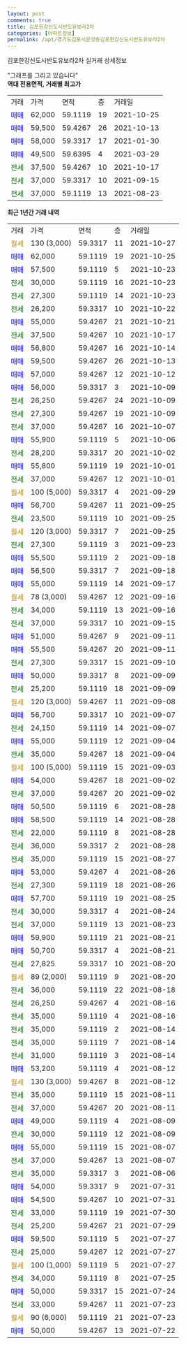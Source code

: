```yaml
---
layout: post
comments: true
title: 김포한강신도시반도유보라2차
categories: [아파트정보]
permalink: /apt/경기도김포시운양동김포한강신도시반도유보라2차
---
```


김포한강신도시반도유보라2차 실거래 상세정보

<script type="text/javascript">
  google.charts.load('current', {'packages':['line', 'corechart']});
  google.charts.setOnLoadCallback(drawChart);

  function drawChart() {
    var data = new google.visualization.DataTable();
    data.addColumn('date', '거래일');
    data.addColumn('number', "매매");
    data.addColumn('number', "전세");
    data.addColumn('number', "전매");

    data.addRows([[new Date(Date.parse("2021-10-27")), null, null, null], [new Date(Date.parse("2021-10-25")), 62000, null, null], [new Date(Date.parse("2021-10-23")), 57500, null, null], [new Date(Date.parse("2021-10-23")), null, 30000, null], [new Date(Date.parse("2021-10-23")), null, 27300, null], [new Date(Date.parse("2021-10-22")), null, 26200, null], [new Date(Date.parse("2021-10-21")), 55000, null, null], [new Date(Date.parse("2021-10-17")), null, 37500, null], [new Date(Date.parse("2021-10-14")), 56800, null, null], [new Date(Date.parse("2021-10-13")), 59500, null, null], [new Date(Date.parse("2021-10-12")), 57000, null, null], [new Date(Date.parse("2021-10-09")), 56000, null, null], [new Date(Date.parse("2021-10-09")), null, 26250, null], [new Date(Date.parse("2021-10-09")), null, 27300, null], [new Date(Date.parse("2021-10-07")), null, 37000, null], [new Date(Date.parse("2021-10-06")), 55900, null, null], [new Date(Date.parse("2021-10-02")), null, 28200, null], [new Date(Date.parse("2021-10-01")), 55800, null, null], [new Date(Date.parse("2021-10-01")), null, 37000, null], [new Date(Date.parse("2021-09-29")), null, null, null], [new Date(Date.parse("2021-09-25")), 56700, null, null], [new Date(Date.parse("2021-09-25")), null, 23500, null], [new Date(Date.parse("2021-09-25")), null, null, null], [new Date(Date.parse("2021-09-23")), null, 27300, null], [new Date(Date.parse("2021-09-18")), 55500, null, null], [new Date(Date.parse("2021-09-18")), 56500, null, null], [new Date(Date.parse("2021-09-17")), 55000, null, null], [new Date(Date.parse("2021-09-16")), null, null, null], [new Date(Date.parse("2021-09-16")), null, 34000, null], [new Date(Date.parse("2021-09-15")), null, 37000, null], [new Date(Date.parse("2021-09-11")), 51000, null, null], [new Date(Date.parse("2021-09-11")), 55500, null, null], [new Date(Date.parse("2021-09-10")), null, 27300, null], [new Date(Date.parse("2021-09-09")), 50000, null, null], [new Date(Date.parse("2021-09-09")), null, 25200, null], [new Date(Date.parse("2021-09-08")), null, null, null], [new Date(Date.parse("2021-09-07")), 56700, null, null], [new Date(Date.parse("2021-09-07")), null, 24150, null], [new Date(Date.parse("2021-09-04")), 55000, null, null], [new Date(Date.parse("2021-09-04")), null, 35000, null], [new Date(Date.parse("2021-09-03")), null, null, null], [new Date(Date.parse("2021-09-02")), 54000, null, null], [new Date(Date.parse("2021-09-02")), null, 37000, null], [new Date(Date.parse("2021-08-28")), 50500, null, null], [new Date(Date.parse("2021-08-28")), 58500, null, null], [new Date(Date.parse("2021-08-28")), null, 22000, null], [new Date(Date.parse("2021-08-28")), null, 36000, null], [new Date(Date.parse("2021-08-27")), null, 35000, null], [new Date(Date.parse("2021-08-26")), 53000, null, null], [new Date(Date.parse("2021-08-26")), null, 27300, null], [new Date(Date.parse("2021-08-25")), 57700, null, null], [new Date(Date.parse("2021-08-24")), null, 30000, null], [new Date(Date.parse("2021-08-23")), null, 37000, null], [new Date(Date.parse("2021-08-21")), 59900, null, null], [new Date(Date.parse("2021-08-21")), 50700, null, null], [new Date(Date.parse("2021-08-20")), null, 27825, null], [new Date(Date.parse("2021-08-20")), null, null, null], [new Date(Date.parse("2021-08-18")), null, 36000, null], [new Date(Date.parse("2021-08-16")), null, 26250, null], [new Date(Date.parse("2021-08-16")), null, 35000, null], [new Date(Date.parse("2021-08-14")), null, 35000, null], [new Date(Date.parse("2021-08-14")), null, 35000, null], [new Date(Date.parse("2021-08-14")), null, 31000, null], [new Date(Date.parse("2021-08-12")), 53200, null, null], [new Date(Date.parse("2021-08-12")), null, null, null], [new Date(Date.parse("2021-08-11")), null, 35000, null], [new Date(Date.parse("2021-08-11")), null, 37000, null], [new Date(Date.parse("2021-08-09")), 49000, null, null], [new Date(Date.parse("2021-08-09")), null, 30000, null], [new Date(Date.parse("2021-08-07")), 55000, null, null], [new Date(Date.parse("2021-08-07")), null, 37000, null], [new Date(Date.parse("2021-08-06")), null, 35000, null], [new Date(Date.parse("2021-07-31")), 54000, null, null], [new Date(Date.parse("2021-07-31")), 54500, null, null], [new Date(Date.parse("2021-07-30")), null, 33000, null], [new Date(Date.parse("2021-07-29")), null, 25200, null], [new Date(Date.parse("2021-07-27")), 59500, null, null], [new Date(Date.parse("2021-07-27")), null, 25000, null], [new Date(Date.parse("2021-07-27")), null, null, null], [new Date(Date.parse("2021-07-25")), null, 34000, null], [new Date(Date.parse("2021-07-24")), 50000, null, null], [new Date(Date.parse("2021-07-23")), null, 33000, null], [new Date(Date.parse("2021-07-23")), null, null, null], [new Date(Date.parse("2021-07-22")), 50000, null, null]]);

    var options = {
      hAxis: {
        format: 'yyyy/MM/dd'
      },    
      lineWidth: 0,
      pointsVisible: true,    
      title: '최근 1년간 유형별 실거래가 분포',
      legend: { position: 'bottom' }
    };

    var formatter = new google.visualization.NumberFormat({pattern:'###,###'} );
    formatter.format(data, 1);
    formatter.format(data, 2);
    
    setTimeout(function() {
        var chart = new google.visualization.LineChart(document.getElementById('columnchart_material'));
        chart.draw(data, (options));
        document.getElementById('loading').style.display = 'none';
    }, 200);
  }
</script>


<div id="loading" style="z-index:20; display: block; margin-left: 0px">"그래프를 그리고 있습니다"</div>
<div id="columnchart_material" style="width: 95%; margin-left: 0px; display: block"></div>
<!-- contents start -->
<b>역대 전용면적, 거래별 최고가</b>
<table class="sortable">
    <tr>
      <td>거래</td>
      <td>가격</td>
      <td>면적</td>
      <td>층</td>
      <td>거래일</td>
    </tr>
        <tr>
          <td><a style="color: blue">매매</a></td>
          <td>62,000</td>
          <td>59.1119</td>
          <td>19</td>
          <td>2021-10-25</td>
        </tr>            <tr>
          <td><a style="color: blue">매매</a></td>
          <td>59,500</td>
          <td>59.4267</td>
          <td>26</td>
          <td>2021-10-13</td>
        </tr>            <tr>
          <td><a style="color: blue">매매</a></td>
          <td>58,000</td>
          <td>59.3317</td>
          <td>17</td>
          <td>2021-01-30</td>
        </tr>            <tr>
          <td><a style="color: blue">매매</a></td>
          <td>49,500</td>
          <td>59.6395</td>
          <td>4</td>
          <td>2021-03-29</td>
        </tr>        
        <tr>
              <td><a style="color: darkgreen">전세</a></td>
              <td>37,500</td>
              <td>59.4267</td>
              <td>10</td>
              <td>2021-10-17</td>
            </tr>            <tr>
              <td><a style="color: darkgreen">전세</a></td>
              <td>37,000</td>
              <td>59.3317</td>
              <td>10</td>
              <td>2021-09-15</td>
            </tr>            <tr>
              <td><a style="color: darkgreen">전세</a></td>
              <td>37,000</td>
              <td>59.1119</td>
              <td>13</td>
              <td>2021-08-23</td>
            </tr>        
    
</table>

<b>최근 1년간 거래 내역</b>

<table class="sortable">
    <tr>
      <td>거래</td>
      <td>가격</td>
      <td>면적</td>
      <td>층</td>
      <td>거래일</td>
    </tr>
    <tr>
      <td><a style="color: darkgoldenrod">월세</a></td>
      <td>130 (3,000)</td>
      <td>59.3317</td>
      <td>11</td>
      <td>2021-10-27</td>
    </tr>          <tr>
      <td><a style="color: blue">매매</a></td>
      <td>62,000</td>
      <td>59.1119</td>
      <td>19</td>
      <td>2021-10-25</td>
    </tr>          <tr>
      <td><a style="color: blue">매매</a></td>
      <td>57,500</td>
      <td>59.1119</td>
      <td>5</td>
      <td>2021-10-23</td>
    </tr>          <tr>
      <td><a style="color: darkgreen">전세</a></td>
      <td>30,000</td>
      <td>59.1119</td>
      <td>16</td>
      <td>2021-10-23</td>
    </tr>          <tr>
      <td><a style="color: darkgreen">전세</a></td>
      <td>27,300</td>
      <td>59.1119</td>
      <td>14</td>
      <td>2021-10-23</td>
    </tr>          <tr>
      <td><a style="color: darkgreen">전세</a></td>
      <td>26,200</td>
      <td>59.3317</td>
      <td>10</td>
      <td>2021-10-22</td>
    </tr>          <tr>
      <td><a style="color: blue">매매</a></td>
      <td>55,000</td>
      <td>59.4267</td>
      <td>21</td>
      <td>2021-10-21</td>
    </tr>          <tr>
      <td><a style="color: darkgreen">전세</a></td>
      <td>37,500</td>
      <td>59.4267</td>
      <td>10</td>
      <td>2021-10-17</td>
    </tr>          <tr>
      <td><a style="color: blue">매매</a></td>
      <td>56,800</td>
      <td>59.4267</td>
      <td>16</td>
      <td>2021-10-14</td>
    </tr>          <tr>
      <td><a style="color: blue">매매</a></td>
      <td>59,500</td>
      <td>59.4267</td>
      <td>26</td>
      <td>2021-10-13</td>
    </tr>          <tr>
      <td><a style="color: blue">매매</a></td>
      <td>57,000</td>
      <td>59.4267</td>
      <td>12</td>
      <td>2021-10-12</td>
    </tr>          <tr>
      <td><a style="color: blue">매매</a></td>
      <td>56,000</td>
      <td>59.3317</td>
      <td>3</td>
      <td>2021-10-09</td>
    </tr>          <tr>
      <td><a style="color: darkgreen">전세</a></td>
      <td>26,250</td>
      <td>59.4267</td>
      <td>24</td>
      <td>2021-10-09</td>
    </tr>          <tr>
      <td><a style="color: darkgreen">전세</a></td>
      <td>27,300</td>
      <td>59.4267</td>
      <td>19</td>
      <td>2021-10-09</td>
    </tr>          <tr>
      <td><a style="color: darkgreen">전세</a></td>
      <td>37,000</td>
      <td>59.4267</td>
      <td>16</td>
      <td>2021-10-07</td>
    </tr>          <tr>
      <td><a style="color: blue">매매</a></td>
      <td>55,900</td>
      <td>59.1119</td>
      <td>5</td>
      <td>2021-10-06</td>
    </tr>          <tr>
      <td><a style="color: darkgreen">전세</a></td>
      <td>28,200</td>
      <td>59.3317</td>
      <td>20</td>
      <td>2021-10-02</td>
    </tr>          <tr>
      <td><a style="color: blue">매매</a></td>
      <td>55,800</td>
      <td>59.1119</td>
      <td>19</td>
      <td>2021-10-01</td>
    </tr>          <tr>
      <td><a style="color: darkgreen">전세</a></td>
      <td>37,000</td>
      <td>59.4267</td>
      <td>12</td>
      <td>2021-10-01</td>
    </tr>          <tr>
      <td><a style="color: darkgoldenrod">월세</a></td>
      <td>100 (5,000)</td>
      <td>59.3317</td>
      <td>4</td>
      <td>2021-09-29</td>
    </tr>          <tr>
      <td><a style="color: blue">매매</a></td>
      <td>56,700</td>
      <td>59.4267</td>
      <td>11</td>
      <td>2021-09-25</td>
    </tr>          <tr>
      <td><a style="color: darkgreen">전세</a></td>
      <td>23,500</td>
      <td>59.1119</td>
      <td>10</td>
      <td>2021-09-25</td>
    </tr>          <tr>
      <td><a style="color: darkgoldenrod">월세</a></td>
      <td>120 (3,000)</td>
      <td>59.3317</td>
      <td>7</td>
      <td>2021-09-25</td>
    </tr>          <tr>
      <td><a style="color: darkgreen">전세</a></td>
      <td>27,300</td>
      <td>59.1119</td>
      <td>3</td>
      <td>2021-09-23</td>
    </tr>          <tr>
      <td><a style="color: blue">매매</a></td>
      <td>55,500</td>
      <td>59.1119</td>
      <td>2</td>
      <td>2021-09-18</td>
    </tr>          <tr>
      <td><a style="color: blue">매매</a></td>
      <td>56,500</td>
      <td>59.3317</td>
      <td>7</td>
      <td>2021-09-18</td>
    </tr>          <tr>
      <td><a style="color: blue">매매</a></td>
      <td>55,000</td>
      <td>59.1119</td>
      <td>14</td>
      <td>2021-09-17</td>
    </tr>          <tr>
      <td><a style="color: darkgoldenrod">월세</a></td>
      <td>78 (3,000)</td>
      <td>59.4267</td>
      <td>12</td>
      <td>2021-09-16</td>
    </tr>          <tr>
      <td><a style="color: darkgreen">전세</a></td>
      <td>34,000</td>
      <td>59.1119</td>
      <td>13</td>
      <td>2021-09-16</td>
    </tr>          <tr>
      <td><a style="color: darkgreen">전세</a></td>
      <td>37,000</td>
      <td>59.3317</td>
      <td>10</td>
      <td>2021-09-15</td>
    </tr>          <tr>
      <td><a style="color: blue">매매</a></td>
      <td>51,000</td>
      <td>59.4267</td>
      <td>9</td>
      <td>2021-09-11</td>
    </tr>          <tr>
      <td><a style="color: blue">매매</a></td>
      <td>55,500</td>
      <td>59.4267</td>
      <td>20</td>
      <td>2021-09-11</td>
    </tr>          <tr>
      <td><a style="color: darkgreen">전세</a></td>
      <td>27,300</td>
      <td>59.3317</td>
      <td>15</td>
      <td>2021-09-10</td>
    </tr>          <tr>
      <td><a style="color: blue">매매</a></td>
      <td>50,000</td>
      <td>59.3317</td>
      <td>8</td>
      <td>2021-09-09</td>
    </tr>          <tr>
      <td><a style="color: darkgreen">전세</a></td>
      <td>25,200</td>
      <td>59.1119</td>
      <td>18</td>
      <td>2021-09-09</td>
    </tr>          <tr>
      <td><a style="color: darkgoldenrod">월세</a></td>
      <td>120 (3,000)</td>
      <td>59.4267</td>
      <td>11</td>
      <td>2021-09-08</td>
    </tr>          <tr>
      <td><a style="color: blue">매매</a></td>
      <td>56,700</td>
      <td>59.3317</td>
      <td>10</td>
      <td>2021-09-07</td>
    </tr>          <tr>
      <td><a style="color: darkgreen">전세</a></td>
      <td>24,150</td>
      <td>59.1119</td>
      <td>14</td>
      <td>2021-09-07</td>
    </tr>          <tr>
      <td><a style="color: blue">매매</a></td>
      <td>55,000</td>
      <td>59.1119</td>
      <td>12</td>
      <td>2021-09-04</td>
    </tr>          <tr>
      <td><a style="color: darkgreen">전세</a></td>
      <td>35,000</td>
      <td>59.4267</td>
      <td>18</td>
      <td>2021-09-04</td>
    </tr>          <tr>
      <td><a style="color: darkgoldenrod">월세</a></td>
      <td>100 (5,000)</td>
      <td>59.1119</td>
      <td>15</td>
      <td>2021-09-03</td>
    </tr>          <tr>
      <td><a style="color: blue">매매</a></td>
      <td>54,000</td>
      <td>59.4267</td>
      <td>18</td>
      <td>2021-09-02</td>
    </tr>          <tr>
      <td><a style="color: darkgreen">전세</a></td>
      <td>37,000</td>
      <td>59.4267</td>
      <td>20</td>
      <td>2021-09-02</td>
    </tr>          <tr>
      <td><a style="color: blue">매매</a></td>
      <td>50,500</td>
      <td>59.1119</td>
      <td>6</td>
      <td>2021-08-28</td>
    </tr>          <tr>
      <td><a style="color: blue">매매</a></td>
      <td>58,500</td>
      <td>59.1119</td>
      <td>14</td>
      <td>2021-08-28</td>
    </tr>          <tr>
      <td><a style="color: darkgreen">전세</a></td>
      <td>22,000</td>
      <td>59.1119</td>
      <td>8</td>
      <td>2021-08-28</td>
    </tr>          <tr>
      <td><a style="color: darkgreen">전세</a></td>
      <td>36,000</td>
      <td>59.3317</td>
      <td>2</td>
      <td>2021-08-28</td>
    </tr>          <tr>
      <td><a style="color: darkgreen">전세</a></td>
      <td>35,000</td>
      <td>59.1119</td>
      <td>15</td>
      <td>2021-08-27</td>
    </tr>          <tr>
      <td><a style="color: blue">매매</a></td>
      <td>53,000</td>
      <td>59.4267</td>
      <td>4</td>
      <td>2021-08-26</td>
    </tr>          <tr>
      <td><a style="color: darkgreen">전세</a></td>
      <td>27,300</td>
      <td>59.1119</td>
      <td>18</td>
      <td>2021-08-26</td>
    </tr>          <tr>
      <td><a style="color: blue">매매</a></td>
      <td>57,700</td>
      <td>59.1119</td>
      <td>19</td>
      <td>2021-08-25</td>
    </tr>          <tr>
      <td><a style="color: darkgreen">전세</a></td>
      <td>30,000</td>
      <td>59.3317</td>
      <td>4</td>
      <td>2021-08-24</td>
    </tr>          <tr>
      <td><a style="color: darkgreen">전세</a></td>
      <td>37,000</td>
      <td>59.1119</td>
      <td>13</td>
      <td>2021-08-23</td>
    </tr>          <tr>
      <td><a style="color: blue">매매</a></td>
      <td>59,900</td>
      <td>59.1119</td>
      <td>21</td>
      <td>2021-08-21</td>
    </tr>          <tr>
      <td><a style="color: blue">매매</a></td>
      <td>50,700</td>
      <td>59.3317</td>
      <td>4</td>
      <td>2021-08-21</td>
    </tr>          <tr>
      <td><a style="color: darkgreen">전세</a></td>
      <td>27,825</td>
      <td>59.3317</td>
      <td>10</td>
      <td>2021-08-20</td>
    </tr>          <tr>
      <td><a style="color: darkgoldenrod">월세</a></td>
      <td>89 (2,000)</td>
      <td>59.1119</td>
      <td>9</td>
      <td>2021-08-20</td>
    </tr>          <tr>
      <td><a style="color: darkgreen">전세</a></td>
      <td>36,000</td>
      <td>59.1119</td>
      <td>22</td>
      <td>2021-08-18</td>
    </tr>          <tr>
      <td><a style="color: darkgreen">전세</a></td>
      <td>26,250</td>
      <td>59.4267</td>
      <td>4</td>
      <td>2021-08-16</td>
    </tr>          <tr>
      <td><a style="color: darkgreen">전세</a></td>
      <td>35,000</td>
      <td>59.1119</td>
      <td>4</td>
      <td>2021-08-16</td>
    </tr>          <tr>
      <td><a style="color: darkgreen">전세</a></td>
      <td>35,000</td>
      <td>59.1119</td>
      <td>2</td>
      <td>2021-08-14</td>
    </tr>          <tr>
      <td><a style="color: darkgreen">전세</a></td>
      <td>35,000</td>
      <td>59.1119</td>
      <td>7</td>
      <td>2021-08-14</td>
    </tr>          <tr>
      <td><a style="color: darkgreen">전세</a></td>
      <td>31,000</td>
      <td>59.1119</td>
      <td>3</td>
      <td>2021-08-14</td>
    </tr>          <tr>
      <td><a style="color: blue">매매</a></td>
      <td>53,200</td>
      <td>59.1119</td>
      <td>4</td>
      <td>2021-08-12</td>
    </tr>          <tr>
      <td><a style="color: darkgoldenrod">월세</a></td>
      <td>130 (3,000)</td>
      <td>59.4267</td>
      <td>8</td>
      <td>2021-08-12</td>
    </tr>          <tr>
      <td><a style="color: darkgreen">전세</a></td>
      <td>35,000</td>
      <td>59.1119</td>
      <td>15</td>
      <td>2021-08-11</td>
    </tr>          <tr>
      <td><a style="color: darkgreen">전세</a></td>
      <td>37,000</td>
      <td>59.4267</td>
      <td>20</td>
      <td>2021-08-11</td>
    </tr>          <tr>
      <td><a style="color: blue">매매</a></td>
      <td>49,000</td>
      <td>59.1119</td>
      <td>4</td>
      <td>2021-08-09</td>
    </tr>          <tr>
      <td><a style="color: darkgreen">전세</a></td>
      <td>30,000</td>
      <td>59.1119</td>
      <td>12</td>
      <td>2021-08-09</td>
    </tr>          <tr>
      <td><a style="color: blue">매매</a></td>
      <td>55,000</td>
      <td>59.1119</td>
      <td>15</td>
      <td>2021-08-07</td>
    </tr>          <tr>
      <td><a style="color: darkgreen">전세</a></td>
      <td>37,000</td>
      <td>59.4267</td>
      <td>13</td>
      <td>2021-08-07</td>
    </tr>          <tr>
      <td><a style="color: darkgreen">전세</a></td>
      <td>35,000</td>
      <td>59.3317</td>
      <td>3</td>
      <td>2021-08-06</td>
    </tr>          <tr>
      <td><a style="color: blue">매매</a></td>
      <td>54,000</td>
      <td>59.3317</td>
      <td>9</td>
      <td>2021-07-31</td>
    </tr>          <tr>
      <td><a style="color: blue">매매</a></td>
      <td>54,500</td>
      <td>59.4267</td>
      <td>10</td>
      <td>2021-07-31</td>
    </tr>          <tr>
      <td><a style="color: darkgreen">전세</a></td>
      <td>33,000</td>
      <td>59.1119</td>
      <td>19</td>
      <td>2021-07-30</td>
    </tr>          <tr>
      <td><a style="color: darkgreen">전세</a></td>
      <td>25,200</td>
      <td>59.4267</td>
      <td>21</td>
      <td>2021-07-29</td>
    </tr>          <tr>
      <td><a style="color: blue">매매</a></td>
      <td>59,500</td>
      <td>59.1119</td>
      <td>5</td>
      <td>2021-07-27</td>
    </tr>          <tr>
      <td><a style="color: darkgreen">전세</a></td>
      <td>25,000</td>
      <td>59.4267</td>
      <td>12</td>
      <td>2021-07-27</td>
    </tr>          <tr>
      <td><a style="color: darkgoldenrod">월세</a></td>
      <td>100 (1,000)</td>
      <td>59.1119</td>
      <td>5</td>
      <td>2021-07-27</td>
    </tr>          <tr>
      <td><a style="color: darkgreen">전세</a></td>
      <td>34,000</td>
      <td>59.1119</td>
      <td>8</td>
      <td>2021-07-25</td>
    </tr>          <tr>
      <td><a style="color: blue">매매</a></td>
      <td>50,000</td>
      <td>59.3317</td>
      <td>15</td>
      <td>2021-07-24</td>
    </tr>          <tr>
      <td><a style="color: darkgreen">전세</a></td>
      <td>33,000</td>
      <td>59.4267</td>
      <td>11</td>
      <td>2021-07-23</td>
    </tr>          <tr>
      <td><a style="color: darkgoldenrod">월세</a></td>
      <td>90 (6,000)</td>
      <td>59.1119</td>
      <td>21</td>
      <td>2021-07-23</td>
    </tr>          <tr>
      <td><a style="color: blue">매매</a></td>
      <td>50,000</td>
      <td>59.4267</td>
      <td>13</td>
      <td>2021-07-22</td>
    </tr>      </table>
<!-- contents end -->    

